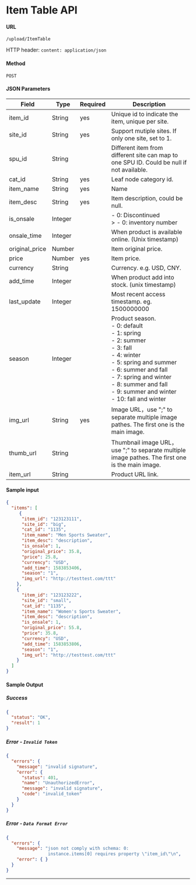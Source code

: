 
# **Item Table API**

#### URL
`/upload/ItemTable`

HTTP header: `content: application/json`

#### Method
`POST`

#### **JSON Parameters**

Field  |   Type   | Required | Description
-------| ------------- | ------------ | ----------
item\_id	| String	| yes | Unique id to indicate the item, unique per site.
site\_id	| String	| yes | Support mutiple sites. If only one site, set to 1.
spu\_id	| String	|  | Different item from different site can map to one SPU ID. Could be null if not available.
cat\_id	| String	| yes | Leaf node category id.
item\_name	| String	| yes | Name
item\_desc	| String	| yes | Item description, could be null.
is\_onsale	| Integer	| | - 0: Discontinued <br> > - 0: inventory number
onsale\_time	| Integer | |	When product is available online. (Unix timestamp)
original\_price |	Number |	| Item original price.
price	| Number	| yes | Item price.
currency	| String	| | Currency. e.g. USD, CNY.
add\_time	| Integer	| | When product add into stock. (unix timestamp)
last\_update	| Integer	| | Most recent access timestamp. eg. 1500000000
season	| Integer	| | Product season. <br> - 0: default <br> - 1: spring <br> - 2: summer <br> - 3: fall <br> - 4: winter <br> - 5:  spring and summer <br> - 6: summer and fall <br> - 7: spring and winter <br> - 8: summer and fall <br> - 9: summer and winter <br> - 10: fall and winter
img\_url	| String	| yes | Image URL，use ";" to separate multiple image pathes. The first one is the main image.
thumb\_url	| String	 | | Thumbnail image URL，use ";" to separate multiple image pathes. The first one is the main image. 
item\_url	| String	 | | Product URL link.

#### Sample input
```json
{
  "items": [
     {
      "item_id": "123123111",
      "site_id": "big",
      "cat_id": "1135",
      "item_name": "Men Sports Sweater",
      "item_desc": "description",
      "is_onsale": 1,
      "original_price": 35.8,
      "price": 25.8,
      "currency": "USD",
      "add_time": 1583853406,
      "season": "1",
      "img_url": "http://testtest.com/ttt"
    },
    {
      "item_id": "123123222",
      "site_id": "small",
      "cat_id": "1135",
      "item_name": "Women's Sports Sweater",
      "item_desc": "description",
      "is_onsale": 1,
      "original_price": 55.8,
      "price": 35.8,
      "currency": "USD",
      "add_time": 1583853806,
      "season": "1",
      "img_url": "http://testtest.com/ttt"
    }
  ]
}
```

#### **Sample Output**

##### **Success**
```json
{
  "status": "OK",
  "result": 1
}
```

##### **Error** - `Invalid Token`
```json
{
  "errors": {
    "message": "invalid signature",
    "error": {
      "status": 401,
      "name": "UnauthorizedError",
      "message": "invalid signature",
      "code": "invalid_token"
    }
  }
}
```

##### **Error** - `Data Format Error`
```json
{
  "errors": {
    "message": "json not comply with schema: 0:
                instance.items[0] requires property \"item_id\"\n",
    "error": { }
  }
}
```

----
